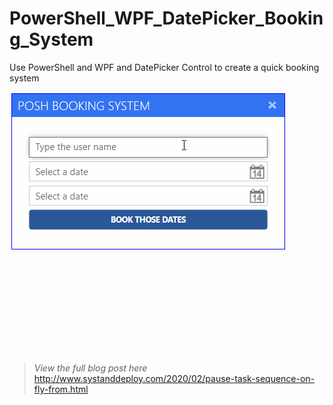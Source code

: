 # PowerShell_WPF_DatePicker_Booking_System
Use PowerShell and WPF and DatePicker Control to create a quick booking system

![alt text](https://github.com/damienvanrobaeys/PowerShell_WPF_DatePicker_Booking_System/blob/master/booking_preview.gif)

> *View the full blog post here*
http://www.systanddeploy.com/2020/02/pause-task-sequence-on-fly-from.html

